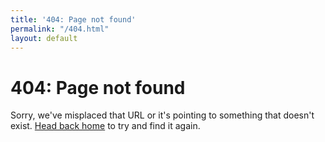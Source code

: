```yaml
---
title: '404: Page not found'
permalink: "/404.html"
layout: default
---
```


# 404: Page not found

Sorry, we've misplaced that URL or it's pointing to something that doesn't exist. <a href="{{ site.baseurl }}">Head back home</a> to try and find it again.
